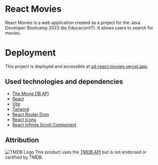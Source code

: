 # React Movies

React Movies is a web application created as a project for the Java Developer Bootcamp 2023 (by EducacionIT). It allows users to search for movies.

# Deployment

This project is deployed and accessible at [sd-react-movies.vercel.app](https://sd-react-movies.vercel.app/).

## Used technologies and dependencies

- [The Movie DB API]([https://api.nookipedia.com/](https://developer.themoviedb.org/docs/getting-started))
- [React](https://react.dev/)
- [Vite](https://vitejs.dev/)
- [Tailwind](https://tailwindcss.com/)
- [React Router Dom](https://reactrouter.com/en/main)
- [React Icons](https://react-icons.github.io/react-icons/)
- [React Infinite Scroll Component](https://github.com/ankeetmaini/react-infinite-scroll-component#readme)


## Attribution
![TMDB Logo](https://www.themoviedb.org/assets/2/v4/logos/v2/blue_short-8e7b30f73a4020692ccca9c88bafe5dcb6f8a62a4c6bc55cd9ba82bb2cd95f6c.svg)
This product uses the [TMDB API](https://developer.themoviedb.org/docs/getting-started) but is not endorsed or certified by TMDB.
